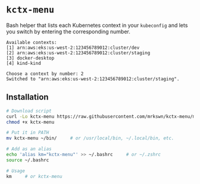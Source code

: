 # `kctx-menu`

Bash helper that lists each Kubernetes context in your `kubeconfig` and lets you switch by entering the corresponding number.

```
Available contexts:
[1] arn:aws:eks:us-west-2:123456789012:cluster/dev
[2] arn:aws:eks:us-west-2:123456789012:cluster/staging
[3] docker-desktop
[4] kind-kind

Choose a context by number: 2
Switched to "arn:aws:eks:us-west-2:123456789012:cluster/staging".
```
## Installation

```bash
# Download script
curl -Lo kctx-menu https://raw.githubusercontent.com/mrkswn/kctx-menu/main/kctx-menu
chmod +x kctx-menu

# Put it in PATH
mv kctx-menu ~/bin/     # or /usr/local/bin, ~/.local/bin, etc.

# Add as an alias
echo 'alias km="kctx-menu"' >> ~/.bashrc     # or ~/.zshrc
source ~/.bashrc

# Usage
km     # or kctx-menu
```
